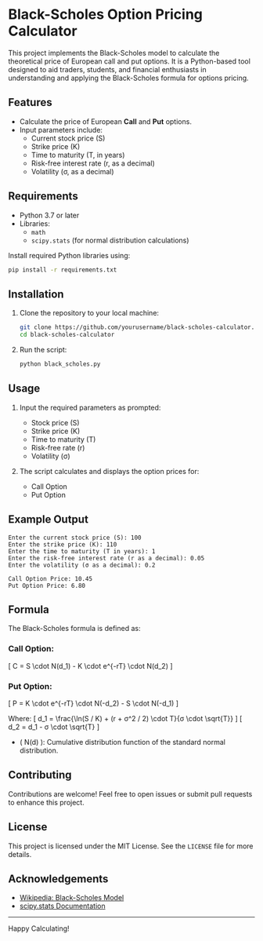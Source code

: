 
# Black-Scholes Option Pricing Calculator

This project implements the Black-Scholes model to calculate the theoretical price of European call and put options. It is a Python-based tool designed to aid traders, students, and financial enthusiasts in understanding and applying the Black-Scholes formula for options pricing.

## Features

- Calculate the price of European **Call** and **Put** options.
- Input parameters include:
  - Current stock price (S)
  - Strike price (K)
  - Time to maturity (T, in years)
  - Risk-free interest rate (r, as a decimal)
  - Volatility (σ, as a decimal)

## Requirements

- Python 3.7 or later
- Libraries:
  - `math`
  - `scipy.stats` (for normal distribution calculations)

Install required Python libraries using:
```bash
pip install -r requirements.txt
```

## Installation

1. Clone the repository to your local machine:
   ```bash
   git clone https://github.com/yourusername/black-scholes-calculator.git
   cd black-scholes-calculator
   ```

2. Run the script:
   ```bash
   python black_scholes.py
   ```

## Usage

1. Input the required parameters as prompted:
   - Stock price (S)
   - Strike price (K)
   - Time to maturity (T)
   - Risk-free rate (r)
   - Volatility (σ)
   
2. The script calculates and displays the option prices for:
   - Call Option
   - Put Option

## Example Output

```plaintext
Enter the current stock price (S): 100
Enter the strike price (K): 110
Enter the time to maturity (T in years): 1
Enter the risk-free interest rate (r as a decimal): 0.05
Enter the volatility (σ as a decimal): 0.2

Call Option Price: 10.45
Put Option Price: 6.80
```

## Formula

The Black-Scholes formula is defined as:

### Call Option:
\[ C = S \cdot N(d_1) - K \cdot e^{-rT} \cdot N(d_2) \]

### Put Option:
\[ P = K \cdot e^{-rT} \cdot N(-d_2) - S \cdot N(-d_1) \]

Where:
\[ d_1 = \frac{\ln(S / K) + (r + σ^2 / 2) \cdot T}{σ \cdot \sqrt{T}} \]
\[ d_2 = d_1 - σ \cdot \sqrt{T} \]

- \( N(d) \): Cumulative distribution function of the standard normal distribution.

## Contributing

Contributions are welcome! Feel free to open issues or submit pull requests to enhance this project.

## License

This project is licensed under the MIT License. See the `LICENSE` file for more details.

## Acknowledgements

- [Wikipedia: Black-Scholes Model](https://en.wikipedia.org/wiki/Black%E2%80%93Scholes_model)
- [scipy.stats Documentation](https://docs.scipy.org/doc/scipy/reference/stats.html)

---

Happy Calculating!
